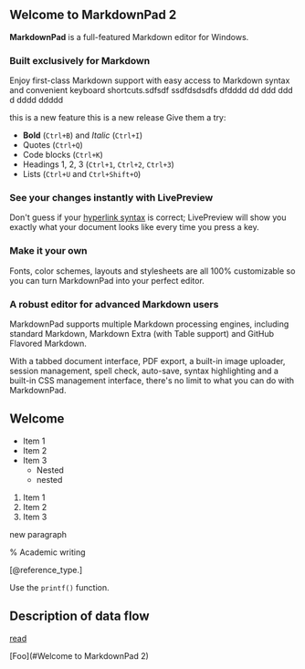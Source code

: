 ## Welcome to MarkdownPad 2 ##

**MarkdownPad** is a full-featured Markdown editor for Windows.

### Built exclusively for Markdown ###


Enjoy first-class Markdown support with easy access to  Markdown syntax and convenient keyboard shortcuts.sdfsdf ssdfdsdsdfs dfdddd dd ddd ddd d dddd ddddd

this is a new feature
this is a new release
Give them a try:

- **Bold** (`Ctrl+B`) and *Italic* (`Ctrl+I`)
- Quotes (`Ctrl+Q`)
- Code blocks (`Ctrl+K`)
- Headings 1, 2, 3 (`Ctrl+1`, `Ctrl+2`, `Ctrl+3`)
- Lists (`Ctrl+U` and `Ctrl+Shift+O`)

### See your changes instantly with LivePreview ###

Don't guess if your [hyperlink syntax](http://markdownpad.com) is correct; LivePreview will show you exactly what your document looks like every time you press a key.

### Make it your own ###

Fonts, color schemes, layouts and stylesheets are all 100% customizable so you can turn MarkdownPad into your perfect editor.

### A robust editor for advanced Markdown users ###

MarkdownPad supports multiple Markdown processing engines, including standard Markdown, Markdown Extra (with Table support) and GitHub Flavored Markdown.

With a tabbed document interface, PDF export, a built-in image uploader, session management, spell check, auto-save, syntax highlighting and a built-in CSS management interface, there's no limit to what you can do with MarkdownPad.

## Welcome ##

* Item 1
* Item 2
* Item 3
	* Nested
	* nested


1. Item 1
1. Item 2
1. Item 3
<p>new paragraph</p>

% Academic writing

[@reference_type.]

Use the `printf()` function.


## Description of data flow  



[read](.//test_markdown1.md)


[Foo](#Welcome to MarkdownPad 2)
